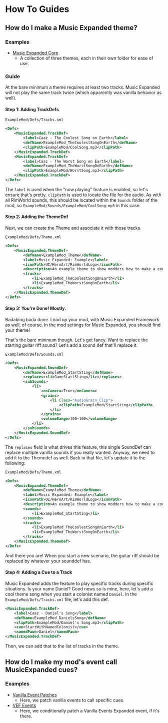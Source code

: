 # How To Guides

## How do I make a Music Expanded theme?

### Examples
- [Music Expanded Core](https://github.com/Music-Expanded/music-expanded-core)
  - A collection of three themes, each in their own folder for ease of use.

### Guide
At the bare minimum a theme requires at least two tracks. Music Expanded will not play the same track twice (which apparently was vanilla behavior as well).

#### Step 1: Adding TrackDefs
`ExampleMod/Defs/Tracks.xml`
```xml
<Defs>
    <MusicExpanded.TrackDef>
        <label>Caaz - The Coolest Song on Earth</label>
        <defName>ExampleMod_TheCoolestSongOnEarth</defName>
        <clipPath>ExampleMod/CoolSong.mp3</clipPath>
    </MusicExpanded.TrackDef>
    <MusicExpanded.TrackDef>
        <label>Caaz - The Worst Song on Earth</label>
        <defName>ExampleMod_TheWorstSongOnEarth</defName>
        <clipPath>ExampleMod/WorstSong.mp3</clipPath>
    </MusicExpanded.TrackDef>
</Defs>
```
The `label` is used when the "now playing" feature is enabled, so let's ensure that's pretty. `clipPath` is used to locate the file for the audio. As with all RimWorld sounds, this should be located within the `Sounds` folder of the mod, so `ExampleMod/Sounds/ExampleMod/CoolSong.mp3` in this case.

#### Step 2: Adding the ThemeDef
Next, we can create the Theme and associate it with those tracks.

`ExampleMod/Defs/Theme.xml`
```xml
<Defs>
    <MusicExpanded.ThemeDef>
        <defName>ExampleMod_Theme</defName>
        <label>Music Expanded: Example</label>
		<iconPath>UI/HeroArt/RimWorldLogo</iconPath>
        <description>An example theme to show modders how to make a cool thing!</description>
        <tracks>
            <li>ExampleMod_TheCoolestSongOnEarth</li>
            <li>ExampleMod_TheWorstSongOnEarth</li>
        </tracks>
    </MusicExpanded.ThemeDef>
</Defs>
```

#### Step 3: You're Done! Mostly.
Badabing bada done. Load up your mod, with Music Expanded Framework as well, of course. In the mod settings for Music Expanded, you should find your theme! 

That's the bare minimum though. Let's get fancy. Want to replace the starting guitar riff sound? Let's add a sound def that'll replace it.

`ExampleMod/Defs/Sounds.xml`
```xml
<Defs>
    <MusicExpanded.SoundDef>
        <defName>ExampleMod_StartSting</defName>
        <replaces><li>GameStartSting</li></replaces>
        <subSounds>
            <li>
                <onCamera>True</onCamera>      
                <grains>
                    <li Class="AudioGrain_Clip">
                        <clipPath>ExampleMod/StartSting</clipPath>
                    </li>
                </grains>      
                <volumeRange>100~100</volumeRange>
            </li>
        </subSounds>
    </MusicExpanded.SoundDef>
</Defs>
```
The `replaces` field is what drives this feature, this single SoundDef can replace multiple vanilla sounds if you really wanted. Anyway, we need to add it to the Themedef as well. Back in that file, let's update it to the following:

`ExampleMod/Defs/Theme.xml`
```xml
<Defs>
    <MusicExpanded.ThemeDef>
        <defName>ExampleMod_Theme</defName>
        <label>Music Expanded: Example</label>
		<iconPath>UI/HeroArt/RimWorldLogo</iconPath>
        <description>An example theme to show modders how to make a cool thing!</description>
        <sounds>
            <li>ExampleMod_StartSting</li>
        </sounds>
        <tracks>
            <li>ExampleMod_TheCoolestSongOnEarth</li>
            <li>ExampleMod_TheWorstSongOnEarth</li>
        </tracks>
    </MusicExpanded.ThemeDef>
</Defs>
```

And there you are! When you start a new scenario, the guitar riff should be replaced by whatever your sounddef has.

#### Step 4: Adding a Cue to a Track
Music Expanded adds the feature to play specific tracks during specific situations. Is your name Daniel? Good news so is mine, here, let's add a cool theme song when you start a colonist named `Daniel`. In the `ExampleMod/Defs/Tracks.xml` file, let's add this def.
```xml
<MusicExpanded.TrackDef>
    <label>Caaz - Daniel's Song</label>
    <defName>ExampleMod_DanielsSong</defName>
    <clipPath>ExampleMod/Daniel's Song.mp3</clipPath>
    <cue>StartWithNamedColonist</cue>
    <namedPawn>Daniel</namedPawn>
</MusicExpanded.TrackDef>
```
Then, we can add that to the list of tracks in the theme.



## How do I make my mod's event call MusicExpanded cues?

### Examples
- [Vanilla Event Patches](/Patches/VanillaEvents.xml)
    - Here, we patch vanilla events to call specific cues.
- [VEF Events](/Patches/VEFEvents.xml)
    - Here, we conditionally patch a Vanilla Events Expanded event, if it's there.